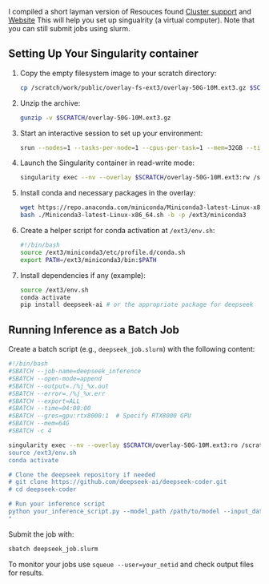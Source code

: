 I compiled a short layman version of Resouces found [Cluster support](https://github.com/nyu-dl/cluster-support/tree/master/greene) and [Website](https://sites.google.com/nyu.edu/nyu-hpc/hpc-systems/greene/getting-started?authuser=0)
This will help you set up singualrity (a virtual computer). Note that you can still submit jobs using slurm.

## Setting Up Your Singularity container

1. Copy the empty filesystem image to your scratch directory:
   ```bash
   cp /scratch/work/public/overlay-fs-ext3/overlay-50G-10M.ext3.gz $SCRATCH/
   ```

2. Unzip the archive:
   ```bash
   gunzip -v $SCRATCH/overlay-50G-10M.ext3.gz
   ```

3. Start an interactive session to set up your environment:
   ```bash
   srun --nodes=1 --tasks-per-node=1 --cpus-per-task=1 --mem=32GB --time=1:00:00 --gres=gpu:1 --pty /bin/bash
   ```

4. Launch the Singularity container in read-write mode:
   ```bash
   singularity exec --nv --overlay $SCRATCH/overlay-50G-10M.ext3:rw /scratch/work/public/singularity/cuda10.1-cudnn7-devel-ubuntu18.04-20201207.sif /bin/bash
   ```

5. Install conda and necessary packages in the overlay:
   ```bash
   wget https://repo.anaconda.com/miniconda/Miniconda3-latest-Linux-x86_64.sh
   bash ./Miniconda3-latest-Linux-x86_64.sh -b -p /ext3/miniconda3
   ```

6. Create a helper script for conda activation at `/ext3/env.sh`:
   ```bash
   #!/bin/bash
   source /ext3/miniconda3/etc/profile.d/conda.sh
   export PATH=/ext3/miniconda3/bin:$PATH
   ```

7. Install dependencies if any (example):
   ```bash
   source /ext3/env.sh
   conda activate
   pip install deepseek-ai # or the appropriate package for deepseek
   ```

## Running Inference as a Batch Job

Create a batch script (e.g., `deepseek_job.slurm`) with the following content:

```bash
#!/bin/bash
#SBATCH --job-name=deepseek_inference
#SBATCH --open-mode=append
#SBATCH --output=./%j_%x.out
#SBATCH --error=./%j_%x.err
#SBATCH --export=ALL
#SBATCH --time=04:00:00
#SBATCH --gres=gpu:rtx8000:1  # Specify RTX8000 GPU
#SBATCH --mem=64G
#SBATCH -c 4

singularity exec --nv --overlay $SCRATCH/overlay-50G-10M.ext3:ro /scratch/work/public/singularity/cuda10.1-cudnn7-devel-ubuntu18.04-20201207.sif /bin/bash -c "
source /ext3/env.sh
conda activate

# Clone the deepseek repository if needed
# git clone https://github.com/deepseek-ai/deepseek-coder.git
# cd deepseek-coder

# Run your inference script
python your_inference_script.py --model_path /path/to/model --input_data /path/to/data
"
```

Submit the job with:
```bash
sbatch deepseek_job.slurm
```

To monitor your jobs use `squeue --user=your_netid` and check output files for results.
